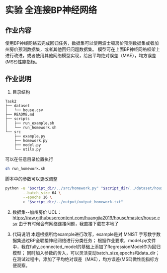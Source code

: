 # 实验 全连接BP神经网络

## 作业内容
使用BP神经网络去完成回归任务，数据集可以使用波士顿房价预测数据集或者加州房价预测数据集，或者其他回归问题数据集。
模型可在上面BP神经网络框架上进行改进，或者使用其他网络模型实现，给出平均绝对误差（MAE），均方误差(MSE)性能指标。

## 作业说明
1. 目录结构
```
Task2
├── dataset
│   └── house.csv
├── README.md
├── scripts
│   ├── run_example.sh
│   └── run_homework.sh
└── src
    ├── example.py
    ├── homework.py
    ├── model.py
    └── utils.py
```
可以在任意目录位置执行
```bash
sh run_homework.sh
```
脚本中的参数可以更改调整
```bash
python -u "$script_dir/../src/homework.py" "$script_dir/../dataset/house.csv" \
        --batch_size 64 \
        --epochs 16 \
        > "$script_dir/../output/output_homework.txt" 
```

2. 数据集--加州房价
UCL：https://raw.githubusercontent.com/huangjia2019/house/master/house.csv
由于有时候会有网络连接问题，我直接下载在本地了

3. 代码说明
本题根据所给example进行改写，example是对 MNIST 手写数字数据集通过BP全联接神经网络进行分类任务；
根据作业要求，model.py文件中，我在fully_connected_model的基础上添加了RegressionModel作为回归模型；
同时加入参数的传入，可以灵活变动batch_size,epochs和data_dir；
在测试过程中，添加了平均绝对误差（MAE），均方误差(MSE)做性能指标方便观察。